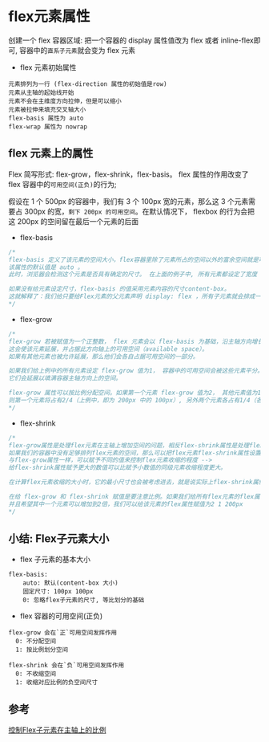 # flex元素属性
创建一个 flex 容器区域: 把一个容器的 display 属性值改为 flex 或者 inline-flex即可, 容器中的`直系子元素`就会变为 flex 元素

- flex 元素初始属性
```
元素排列为一行 (flex-direction 属性的初始值是row)
元素从主轴的起始线开始
元素不会在主维度方向拉伸，但是可以缩小
元素被拉伸来填充交叉轴大小
flex-basis 属性为 auto
flex-wrap 属性为 nowrap
```

## flex 元素上的属性
Flex 简写形式: flex-grow，flex-shrink，flex-basis。
flex 属性的作用改变了 flex 容器中的`可用空间(正负)`的行为; 

假设在 1 个 500px 的容器中，我们有 3 个 100px 宽的元素，那么这 3 个元素需要占 300px 的宽，`剩下 200px 的可用空间`。在默认情况下， flexbox 的行为会把这 200px 的空间留在最后一个元素的后面

- flex-basis  
```css
/* 
flex-basis 定义了该元素的空间大小，flex容器里除了元素所占的空间以外的富余空间就是可用空间。 
该属性的默认值是 auto 。
此时，浏览器会检测这个元素是否具有确定的尺寸。 在上面的例子中, 所有元素都设定了宽度（width）为100px，所以 flex-basis 的值为100px。

如果没有给元素设定尺寸，flex-basis 的值采用元素内容的尺寸content-box。
这就解释了：我们给只要给Flex元素的父元素声明 display: flex ，所有子元素就会排成一行，且自动分配小大以充分展示元素的内容。 
*/
```

- flex-grow
```css
/*
flex-grow 若被赋值为一个正整数， flex 元素会以 flex-basis 为基础，沿主轴方向增长尺寸。
这会使该元素延展，并占据此方向轴上的可用空间（available space）。
如果有其他元素也被允许延展，那么他们会各自占据可用空间的一部分。

如果我们给上例中的所有元素设定 flex-grow 值为1， 容器中的可用空间会被这些元素平分。
它们会延展以填满容器主轴方向上的空间。

flex-grow 属性可以按比例分配空间。如果第一个元素 flex-grow 值为2， 其他元素值为1，
则第一个元素将占有2/4（上例中，即为 200px 中的 100px）, 另外两个元素各占有1/4（各50px）。
*/
```
- flex-shrink
```css
/*
flex-grow属性是处理flex元素在主轴上增加空间的问题，相反flex-shrink属性是处理flex元素收缩的问题。
如果我们的容器中没有足够排列flex元素的空间，那么可以把flex元素flex-shrink属性设置为正整数来缩小它所占空间到flex-basis以下。
与flex-grow属性一样，可以赋予不同的值来控制flex元素收缩的程度 --> 
给flex-shrink属性赋予更大的数值可以比赋予小数值的同级元素收缩程度更大。

在计算flex元素收缩的大小时，它的最小尺寸也会被考虑进去，就是说实际上flex-shrink属性可能会和flex-grow属性表现的不一致。

在给 flex-grow 和 flex-shrink 赋值是要注意比例。如果我们给所有flex元素的flex属性赋值为 1 1 200px ，
并且希望其中一个元素可以增加到2倍，我们可以给该元素的flex属性赋值为2 1 200px
*/
```

## 小结: Flex子元素大小
- flex 子元素的基本大小
```  
flex-basis: 
    auto: 默认(content-box 大小)
    固定尺寸: 100px 100px
    0: 忽略flex子元素的尺寸, 等比划分的基础
```
- flex 容器的可用空间(正负)  
```
flex-grow 会在`正`可用空间发挥作用
  0: 不分配空间
  1: 按比例划分空间

flex-shrink 会在`负`可用空间发挥作用
  0: 不收缩空间
  1: 收缩对应比例的负空间尺寸
```

## 参考
[控制Flex子元素在主轴上的比例](https://developer.mozilla.org/zh-CN/docs/Web/CSS/CSS_Flexible_Box_Layout/Controlling_Ratios_of_Flex_Items_Along_the_Main_Ax)